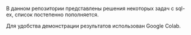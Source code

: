 В данном репозитории представлены решения некоторых задач с sql-ex, список постепенно пополняется. 

Для удобства демонстрации результатов использован Google Colab.
